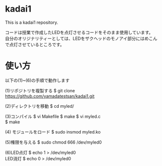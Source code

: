 # kadai1
This is a kadai1 repository.

コードは授業で作成したLEDを点灯させるコードをそのまま使用しています。
自分のオリジナリティーとしては、LEDをザクヘッドのモノアイ部分にはめこんで点灯させているところです。

# 使い方 
以下の(1)~(6)の手順で動作します

(1)リポジトリを複製する $ git clone https://github.com/yamadatestsan/kadai1.git

(2)ディレクトリを移動 $ cd myled/

(3)コンパイル $ vi Makefile
             $ make
             $ vi myled.c             
             $ make
             
(4) モジュールをロード $ sudo insmod myled.ko

(5)権限を与える $ sudo chmod 666 /dev/myled0

(6)LED点灯 $ echo 1 > /dev/myled0  
   LED消灯 $ echo 0 > /dev/myled0

